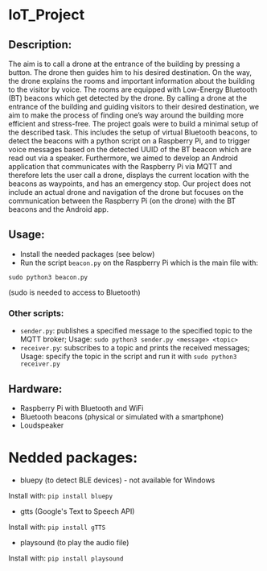 # IoT_Project

## Description:
The aim is to call a drone at the entrance of the building by pressing a button. The drone then guides him to his desired destination. On the way, the drone explains the rooms and important information about the building to the visitor by voice. The rooms are equipped with Low-Energy Bluetooth (BT) beacons which get detected by the drone. By calling a drone at the entrance of the building and guiding visitors to their desired destination, we aim to make the process of finding one’s way around the building more efficient and stress-free. The project goals were to build a minimal setup of the described task. This includes the setup of virtual Bluetooth beacons, to detect the beacons with a python script on a Raspberry Pi, and to trigger voice messages based on the detected UUID of the BT beacon which are read out via a speaker. Furthermore, we aimed to develop an Android application that communicates with the Raspberry Pi via MQTT and therefore lets the user call a drone, displays the current location with the beacons as waypoints, and has an emergency stop. Our project does not include an actual drone and navigation of the drone but focuses on the communication between the Raspberry Pi (on the drone) with the BT beacons and the Android app.

## Usage:
- Install the needed packages (see below)
- Run the script `beacon.py` on the Raspberry Pi which is the main file with:
```
sudo python3 beacon.py
```
(sudo is needed to access to Bluetooth)

### Other scripts:
- `sender.py`: publishes a specified message to the specified topic to the MQTT broker; 
Usage: 
```sudo python3 sender.py <message> <topic>```
- `receiver.py`: subscribes to a topic and prints the received messages; Usage: specify the topic in the script and run it with 
```sudo python3 receiver.py```

## Hardware:
- Raspberry Pi with Bluetooth and WiFi
- Bluetooth beacons (physical or simulated with a smartphone)
- Loudspeaker

# Nedded packages:
- bluepy (to detect BLE devices) - not available for Windows

Install with:
```pip install bluepy```

- gtts (Google's Text to Speech API)

Install with:
```pip install gTTS```

- playsound (to play the audio file)

Install with:
```pip install playsound```
